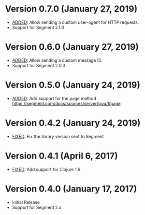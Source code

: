Version 0.7.0 (January 27, 2019)
==========================

* [ADDED](https://github.com/circleci/analytics-clj/pull/8): Allow sending a custom user-agent for HTTP requests.
* Support for Segment 2.1.0

Version 0.6.0 (January 27, 2019)
================================

* [ADDED](https://github.com/circleci/analytics-clj/pull/4): Allow sending a custom message ID.
* Support for Segment 2.0.0

Version 0.5.0 (January 24, 2019)
================================

* [ADDED](https://github.com/circleci/analytics-clj/pull/7): Add support for the page method https://segment.com/docs/sources/server/java/#page

Version 0.4.2 (January 24, 2019)
================================

* [FIXED](https://github.com/circleci/analytics-clj/pull/6): Fix the library version sent to Segment

Version 0.4.1 (April 6, 2017)
=============================

* [FIXED](https://github.com/circleci/analytics-clj/pull/2): Add support for Clojure 1.9

Version 0.4.0 (January 17, 2017)
================================

* Initial Release
* Support for Segment 2.x
